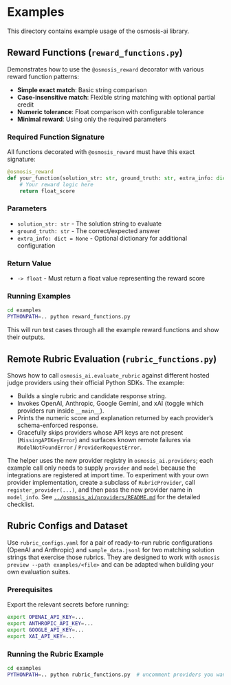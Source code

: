 # Examples

This directory contains example usage of the osmosis-ai library.

## Reward Functions (`reward_functions.py`)

Demonstrates how to use the `@osmosis_reward` decorator with various reward function patterns:

- **Simple exact match**: Basic string comparison
- **Case-insensitive match**: Flexible string matching with optional partial credit
- **Numeric tolerance**: Float comparison with configurable tolerance
- **Minimal reward**: Using only the required parameters

### Required Function Signature

All functions decorated with `@osmosis_reward` must have this exact signature:

```python
@osmosis_reward
def your_function(solution_str: str, ground_truth: str, extra_info: dict = None) -> float:
    # Your reward logic here
    return float_score
```

### Parameters

- `solution_str: str` - The solution string to evaluate
- `ground_truth: str` - The correct/expected answer
- `extra_info: dict = None` - Optional dictionary for additional configuration

### Return Value

- `-> float` - Must return a float value representing the reward score

### Running Examples

```bash
cd examples
PYTHONPATH=.. python reward_functions.py
```

This will run test cases through all the example reward functions and show their outputs.

## Remote Rubric Evaluation (`rubric_functions.py`)

Shows how to call `osmosis_ai.evaluate_rubric` against different hosted judge providers using their official Python SDKs. The example:

- Builds a single rubric and candidate response string.
- Invokes OpenAI, Anthropic, Google Gemini, and xAI (toggle which providers run inside `__main__`).
- Prints the numeric score and explanation returned by each provider’s schema-enforced response.
- Gracefully skips providers whose API keys are not present (`MissingAPIKeyError`) and surfaces known remote failures via `ModelNotFoundError` / `ProviderRequestError`.

The helper uses the new provider registry in `osmosis_ai.providers`; each example call only needs to supply `provider` and `model` because the integrations are registered at import time. To experiment with your own provider implementation, create a subclass of `RubricProvider`, call `register_provider(...)`, and then pass the new provider name in `model_info`. See [`../osmosis_ai/providers/README.md`](../osmosis_ai/providers/README.md) for the detailed checklist.

## Rubric Configs and Dataset

Use `rubric_configs.yaml` for a pair of ready-to-run rubric configurations (OpenAI and Anthropic) and `sample_data.jsonl` for two matching solution strings that exercise those rubrics. They are designed to work with `osmosis preview --path examples/<file>` and can be adapted when building your own evaluation suites.

### Prerequisites

Export the relevant secrets before running:

```bash
export OPENAI_API_KEY=...
export ANTHROPIC_API_KEY=...
export GOOGLE_API_KEY=...
export XAI_API_KEY=...
```

### Running the Rubric Example

```bash
cd examples
PYTHONPATH=.. python rubric_functions.py  # uncomment providers you want to exercise
```
